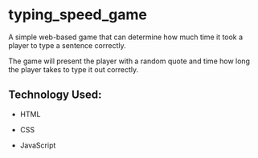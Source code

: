 # typing_speed_game
A simple web-based game that can determine how much time it took a player to type a sentence correctly.

The game will present the player with a random quote and time how long the player takes to type it out correctly.

## Technology Used:
- HTML

- CSS

- JavaScript
